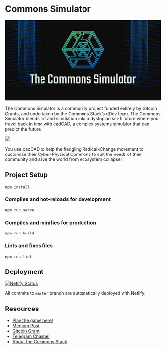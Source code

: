 # Commons Simulator

![Commons Simulator](public/simulator.jpg)

The Commons Simulator is a community project funded entirely by Gitcoin Grants, and undertaken by the Commons Stack’s dDev team. The Commons Simulator blends art and simulation into a dystopian sci-fi future where you travel back in time with cadCAD, a complex systems simulator that can predict the future.

![](https://miro.medium.com/max/1400/0*eNAd_BMZMMJ1VL-U)

You use cadCAD to help the fledgling RadicalxChange movement to customize their Cyber-Physical Commons to suit the needs of their community and save the world from ecosystem collapse!

## Project Setup

```
npm install
```

### Compiles and hot-reloads for development

```
npm run serve
```

### Compiles and minifies for production

```
npm run build
```

### Lints and fixes files

```
npm run lint
```

## Deployment


[![Netlify Status](https://api.netlify.com/api/v1/badges/6f93b643-1f26-4c49-8b57-5560ecbc1d9d/deploy-status)](https://app.netlify.com/sites/commons-stack-game-sim/deploys)

All commits to `master` branch are automatically deployed with Netlify.


## Resources

- [Play the game here!](https://sim.commonsstack.org/)
- [Medium Post](https://medium.com/commonsstack/the-commons-simulator-game-is-live-e1986615a105)
- [Gitcoin Grant](https://gitcoin.co/grants/277/commons-simulator-modeling-sustainable-funding-for)
- [Telegram Channel](https://t.me/CSDdev)
- [About the Commons Stack](https://commonsstack.org/)






